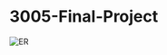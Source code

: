 # 3005-Final-Project

![ER](https://github.com/EdmundYe/3005-Final-Project/assets/144640029/bebba487-459d-43b9-a858-a07849d27405)
